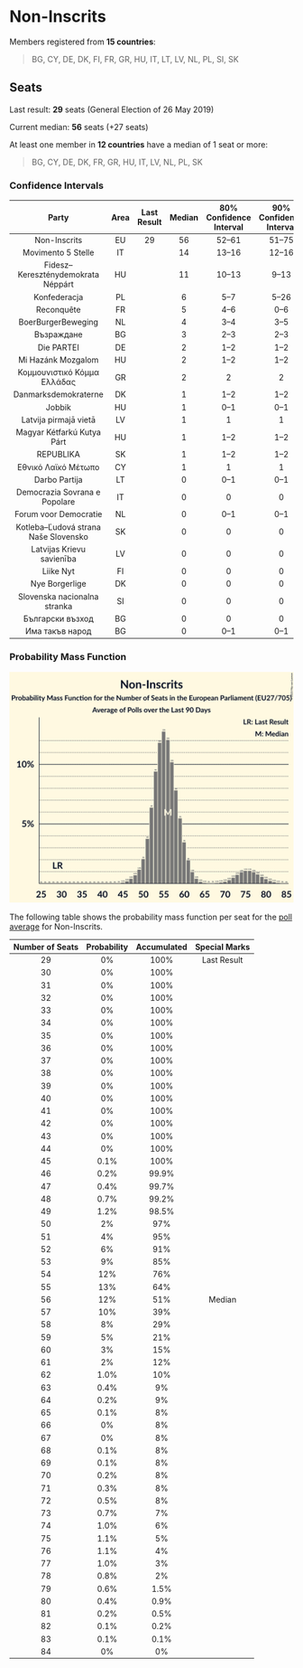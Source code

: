 # Non-Inscrits

Members registered from **15 countries**:

> BG, CY, DE, DK, FI, FR, GR, HU, IT, LT, LV, NL, PL, SI, SK

## Seats

Last result: **29** seats (General Election of 26 May 2019)

Current median: **56** seats (+27 seats)

At least one member in **12 countries** have a median of 1 seat or more:

> BG, CY, DE, DK, FR, GR, HU, IT, LV, NL, PL, SK

### Confidence Intervals

| Party | Area | Last Result | Median | 80% Confidence Interval | 90% Confidence Interval | 95% Confidence Interval | 99% Confidence Interval |
|:-----:|:----:|:-----------:|:------:|:-----------------------:|:-----------------------:|:-----------------------:|:-----------------------:|
| Non-Inscrits | EU | 29 | 56 | 52–61 | 51–75 | 49–77 | 47–80 |
| Movimento 5 Stelle | IT | | 14 | 13–16 | 12–16 | 12–17 | 11–19 |
| Fidesz–Kereszténydemokrata Néppárt | HU | | 11 | 10–13 | 9–13 | 9–13 | 9–14 |
| Konfederacja | PL | | 6 | 5–7 | 5–26 | 4–27 | 4–28 |
| Reconquête | FR | | 5 | 4–6 | 0–6 | 0–7 | 0–8 |
| BoerBurgerBeweging | NL | | 4 | 3–4 | 3–5 | 3–5 | 3–5 |
| Възраждане | BG | | 3 | 2–3 | 2–3 | 2–3 | 2–4 |
| Die PARTEI | DE | | 2 | 1–2 | 1–2 | 1–3 | 1–3 |
| Mi Hazánk Mozgalom | HU | | 2 | 1–2 | 1–2 | 1–2 | 1–3 |
| Κομμουνιστικό Κόμμα Ελλάδας | GR | | 2 | 2 | 2 | 2 | 2 |
| Danmarksdemokraterne | DK | | 1 | 1–2 | 1–2 | 1–2 | 1–2 |
| Jobbik | HU | | 1 | 0–1 | 0–1 | 0–2 | 0–2 |
| Latvija pirmajā vietā | LV | | 1 | 1 | 1 | 1 | 1 |
| Magyar Kétfarkú Kutya Párt | HU | | 1 | 1–2 | 1–2 | 1–2 | 0–2 |
| REPUBLIKA | SK | | 1 | 1–2 | 1–2 | 1–2 | 0–2 |
| Εθνικό Λαϊκό Μέτωπο | CY | | 1 | 1 | 1 | 1 | 1 |
| Darbo Partija | LT | | 0 | 0–1 | 0–1 | 0–1 | 0–1 |
| Democrazia Sovrana e Popolare | IT | | 0 | 0 | 0 | 0 | 0 |
| Forum voor Democratie | NL | | 0 | 0–1 | 0–1 | 0–1 | 0–1 |
| Kotleba–Ľudová strana Naše Slovensko | SK | | 0 | 0 | 0 | 0 | 0 |
| Latvijas Krievu savienība | LV | | 0 | 0 | 0 | 0 | 0 |
| Liike Nyt | FI | | 0 | 0 | 0 | 0 | 0 |
| Nye Borgerlige | DK | | 0 | 0 | 0 | 0 | 0 |
| Slovenska nacionalna stranka | SI | | 0 | 0 | 0 | 0 | 0 |
| Български възход | BG | | 0 | 0 | 0 | 0 | 0 |
| Има такъв народ | BG | | 0 | 0–1 | 0–1 | 0–1 | 0–1 |

### Probability Mass Function

![Graph with seats probability mass function not yet produced](average-2023-09-30-seats-pmf-non-inscrits.png "Seats Probability Mass Function")

The following table shows the probability mass function per seat for the [poll average](average-2023-09-30.html) for Non-Inscrits.

| Number of Seats | Probability | Accumulated | Special Marks |
|:---------------:|:-----------:|:-----------:|:-------------:|
| 29 | 0% | 100% | Last Result |
| 30 | 0% | 100% |  |
| 31 | 0% | 100% |  |
| 32 | 0% | 100% |  |
| 33 | 0% | 100% |  |
| 34 | 0% | 100% |  |
| 35 | 0% | 100% |  |
| 36 | 0% | 100% |  |
| 37 | 0% | 100% |  |
| 38 | 0% | 100% |  |
| 39 | 0% | 100% |  |
| 40 | 0% | 100% |  |
| 41 | 0% | 100% |  |
| 42 | 0% | 100% |  |
| 43 | 0% | 100% |  |
| 44 | 0% | 100% |  |
| 45 | 0.1% | 100% |  |
| 46 | 0.2% | 99.9% |  |
| 47 | 0.4% | 99.7% |  |
| 48 | 0.7% | 99.2% |  |
| 49 | 1.2% | 98.5% |  |
| 50 | 2% | 97% |  |
| 51 | 4% | 95% |  |
| 52 | 6% | 91% |  |
| 53 | 9% | 85% |  |
| 54 | 12% | 76% |  |
| 55 | 13% | 64% |  |
| 56 | 12% | 51% | Median |
| 57 | 10% | 39% |  |
| 58 | 8% | 29% |  |
| 59 | 5% | 21% |  |
| 60 | 3% | 15% |  |
| 61 | 2% | 12% |  |
| 62 | 1.0% | 10% |  |
| 63 | 0.4% | 9% |  |
| 64 | 0.2% | 9% |  |
| 65 | 0.1% | 8% |  |
| 66 | 0% | 8% |  |
| 67 | 0% | 8% |  |
| 68 | 0.1% | 8% |  |
| 69 | 0.1% | 8% |  |
| 70 | 0.2% | 8% |  |
| 71 | 0.3% | 8% |  |
| 72 | 0.5% | 8% |  |
| 73 | 0.7% | 7% |  |
| 74 | 1.0% | 6% |  |
| 75 | 1.1% | 5% |  |
| 76 | 1.1% | 4% |  |
| 77 | 1.0% | 3% |  |
| 78 | 0.8% | 2% |  |
| 79 | 0.6% | 1.5% |  |
| 80 | 0.4% | 0.9% |  |
| 81 | 0.2% | 0.5% |  |
| 82 | 0.1% | 0.2% |  |
| 83 | 0.1% | 0.1% |  |
| 84 | 0% | 0% |  |


